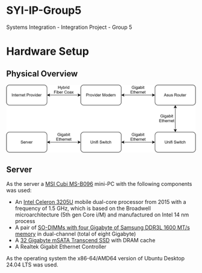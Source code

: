 # SYI-IP-Group5
Systems Integration - Integration Project - Group 5

# Hardware Setup
## Physical Overview
![PhysicalOverview](PhysicalOverview.drawio.svg)

## Server
As the server a [MSI Cubi MS-B096](https://www.msi.com/Desktop/Cubi/Specification) mini-PC with the following components was used:

- An [Intel Celeron 3205U](https://www.intel.com/content/www/us/en/products/sku/84809/intel-celeronprocessor-3205u-2m-cache-1-50-ghz/specifications.html) mobile dual-core processor from 2015 with a frequency of 1.5 GHz, which is based on the Broadwell microarchitecture (5th gen Core i/M) and manufactured on Intel 14 nm process
- A pair of [SO-DIMMs with four Gigabyte of Samsung DDR3L 1600 MT/s memory](https://download.datasheets.com/pdfs/2013/2/4/7/40/1/537/sam_/manual/ddr3_product_guide_dec_12-0.pdf) in dual-channel (total of eight Gigabyte)
- A [32 Gigabyte mSATA Transcend SSD](https://cdn.transcend-info.com/products/images/modelpic/1059/Transcend-MSA370_202306.pdf) with DRAM cache
- A Realtek Gigabit Ethernet Controller

 As the operating system the x86-64/AMD64 version of Ubuntu Desktop 24.04 LTS was used.
